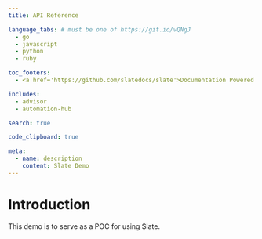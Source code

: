 ```yaml
---
title: API Reference

language_tabs: # must be one of https://git.io/vQNgJ
  - go
  - javascript
  - python
  - ruby

toc_footers:
  - <a href='https://github.com/slatedocs/slate'>Documentation Powered by Slate</a>

includes:
  - advisor
  - automation-hub

search: true

code_clipboard: true

meta:
  - name: description
    content: Slate Demo
---
```


# Introduction

This demo is to serve as a POC for using Slate.
